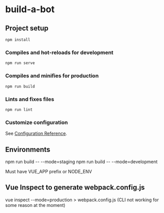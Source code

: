 # build-a-bot

## Project setup

```
npm install
```

### Compiles and hot-reloads for development

```
npm run serve
```

### Compiles and minifies for production

```
npm run build
```

### Lints and fixes files

```
npm run lint
```

### Customize configuration

See [Configuration Reference](https://cli.vuejs.org/config/).

## Environments

npm run build -- --mode=staging
npm run build -- --mode=development

Must have VUE_APP prefix or NODE_ENV

## Vue Inspect to generate webpack.config.js

vue inspect --mode=production > webpack.config.js (CLI not working for some reason at the moment)
